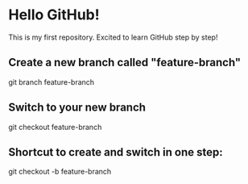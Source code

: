 # Hello GitHub!
This is my first repository. Excited to learn GitHub step by step!

## Create a new branch called "feature-branch"
git branch feature-branch

## Switch to your new branch
git checkout feature-branch

## Shortcut to create and switch in one step:
git checkout -b feature-branch